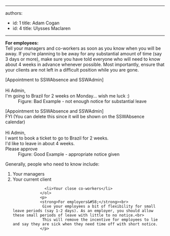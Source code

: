 

---
authors:
  - id: 1
    title: Adam Cogan
  - id: 4
    title: Ulysses Maclaren
---




<span class='intro'> <p>
               <strong>For employees&#58;</strong><br>
               Tell your managers and co-workers as soon as you know when you will be away. If you're planning to be away for any substantial amount of time (say 3 days or more), make sure you have told everyone who will need to know about 4 weeks in advance whenever possible. Most importantly, ensure that your clients are not left in a difficult position while you are gone.
              </p> </span>

<dl class="bad">
                    <dt>
                    [Appointment to SSWAbsence and SSWAdmin]<br><br>
                    Hi Admin,<br>
                    I'm going to Brazil for 2 weeks on Monday... wish me luck &#58;)
                    </dt>
                <dd>
                      Figure&#58; Bad Example - not enough notice for substantial leave</dd></dl>
                <dl class="good">
                    <dt>
                    [Appointment to SSWAbsence and SSWAdmin]<br>
                    FYI (You can delete this since it will be shown on the SSWAbsence calendar)<br><br>
                    Hi Admin,<br>
                    I want to book a ticket to go to Brazil for 2 weeks.<br>
                    I'd like to leave in about 4 weeks.<br>
                    Please approve
                    </dt>
                    <dd>Figure&#58; Good Example - appropriate notice given</dd>
                </dl>
                <p>Generally, people who need to know include&#58;</p>
                <ol>  
                  <li>Your managers</li>
                  <li>Your current client</li>
 
                  <li>Your close co-workers</li>
                </ol>
                <p>
                <strong>For employers&#58;</strong><br>
                 Give your employees a bit of flexibility for small leave periods (say 1-2 days). As an employer, you should allow these small periods of leave with little to no notice.<br>
                 This will remove the incentive for employees to lie and say they are sick when they need time off with short notice.
                </p>


